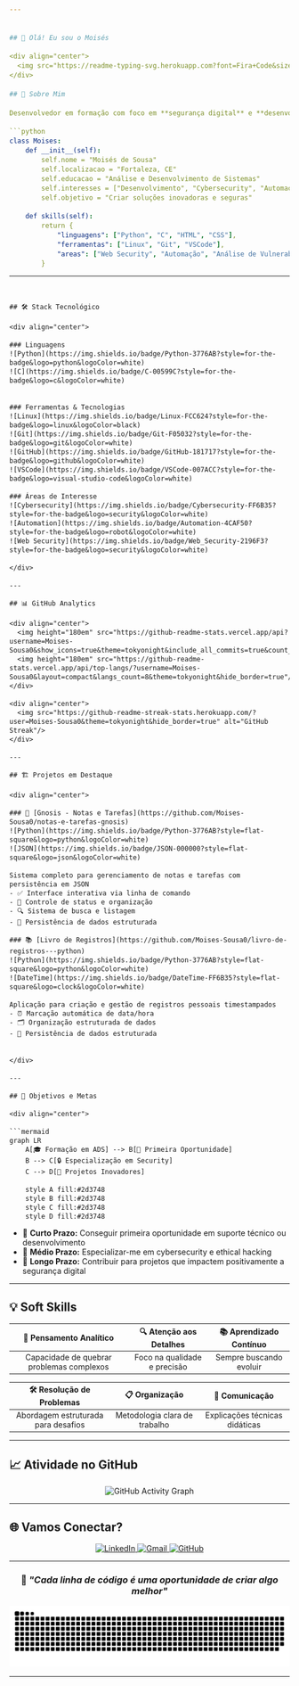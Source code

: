 ```yaml
---


## 👋 Olá! Eu sou o Moisés

<div align="center">
  <img src="https://readme-typing-svg.herokuapp.com?font=Fira+Code&size=22&pause=1000&color=00D4AA&center=true&vCenter=true&width=435&lines=Desenvolvedor+%26+Segurança+Digital;Estudante+de+ADS;Apaixonado+por+Tecnologia" alt="Typing SVG" />
</div>

## 🚀 Sobre Mim

Desenvolvedor em formação com foco em **segurança digital** e **desenvolvimento de software**. Atualmente cursando **Análise e Desenvolvimento de Sistemas** em Fortaleza/CE, com uma paixão genuína por entender como as coisas funcionam e como torná-las mais seguras e eficientes.

```python
class Moises:
    def __init__(self):
        self.nome = "Moisés de Sousa"
        self.localizacao = "Fortaleza, CE"
        self.educacao = "Análise e Desenvolvimento de Sistemas"
        self.interesses = ["Desenvolvimento", "Cybersecurity", "Automação"]
        self.objetivo = "Criar soluções inovadoras e seguras"
    
    def skills(self):
        return {
            "linguagens": ["Python", "C", "HTML", "CSS"],
            "ferramentas": ["Linux", "Git", "VSCode"],
            "areas": ["Web Security", "Automação", "Análise de Vulnerabilidades"]
        }
```

---
```


## 🛠️ Stack Tecnológico

<div align="center">
  
### Linguagens
![Python](https://img.shields.io/badge/Python-3776AB?style=for-the-badge&logo=python&logoColor=white)
![C](https://img.shields.io/badge/C-00599C?style=for-the-badge&logo=c&logoColor=white)


### Ferramentas & Tecnologias
![Linux](https://img.shields.io/badge/Linux-FCC624?style=for-the-badge&logo=linux&logoColor=black)
![Git](https://img.shields.io/badge/Git-F05032?style=for-the-badge&logo=git&logoColor=white)
![GitHub](https://img.shields.io/badge/GitHub-181717?style=for-the-badge&logo=github&logoColor=white)
![VSCode](https://img.shields.io/badge/VSCode-007ACC?style=for-the-badge&logo=visual-studio-code&logoColor=white)

### Áreas de Interesse
![Cybersecurity](https://img.shields.io/badge/Cybersecurity-FF6B35?style=for-the-badge&logo=security&logoColor=white)
![Automation](https://img.shields.io/badge/Automation-4CAF50?style=for-the-badge&logo=robot&logoColor=white)
![Web Security](https://img.shields.io/badge/Web_Security-2196F3?style=for-the-badge&logo=security&logoColor=white)

</div>

---

## 📊 GitHub Analytics

<div align="center">
  <img height="180em" src="https://github-readme-stats.vercel.app/api?username=Moises-Sousa0&show_icons=true&theme=tokyonight&include_all_commits=true&count_private=true&hide_border=true"/>
  <img height="180em" src="https://github-readme-stats.vercel.app/api/top-langs/?username=Moises-Sousa0&layout=compact&langs_count=8&theme=tokyonight&hide_border=true"/>
</div>

<div align="center">
  <img src="https://github-readme-streak-stats.herokuapp.com/?user=Moises-Sousa0&theme=tokyonight&hide_border=true" alt="GitHub Streak"/>
</div>

---

## 🏗️ Projetos em Destaque

<div align="center">

### 📝 [Gnosis - Notas e Tarefas](https://github.com/Moises-Sousa0/notas-e-tarefas-gnosis)
![Python](https://img.shields.io/badge/Python-3776AB?style=flat-square&logo=python&logoColor=white)
![JSON](https://img.shields.io/badge/JSON-000000?style=flat-square&logo=json&logoColor=white)

Sistema completo para gerenciamento de notas e tarefas com persistência em JSON
- ✅ Interface interativa via linha de comando
- 🔄 Controle de status e organização
- 🔍 Sistema de busca e listagem
- 💾 Persistência de dados estruturada

### 📚 [Livro de Registros](https://github.com/Moises-Sousa0/livro-de-registros---python)
![Python](https://img.shields.io/badge/Python-3776AB?style=flat-square&logo=python&logoColor=white)
![DateTime](https://img.shields.io/badge/DateTime-FF6B35?style=flat-square&logo=clock&logoColor=white)

Aplicação para criação e gestão de registros pessoais timestampados
- ⏰ Marcação automática de data/hora
- 🗂️ Organização estruturada de dados
- 💾 Persistência de dados estruturada


</div>

---

## 🎯 Objetivos e Metas

<div align="center">

```mermaid
graph LR
    A[🎓 Formação em ADS] --> B[💼 Primeira Oportunidade]
    B --> C[🔒 Especialização em Security]
    C --> D[🚀 Projetos Inovadores]
    
    style A fill:#2d3748
    style B fill:#2d3748
    style C fill:#2d3748
    style D fill:#2d3748
```

</div>

- 🔹 **Curto Prazo:** Conseguir primeira oportunidade em suporte técnico ou desenvolvimento
- 🔹 **Médio Prazo:** Especializar-me em cybersecurity e ethical hacking
- 🔹 **Longo Prazo:** Contribuir para projetos que impactem positivamente a segurança digital

---

## 💡 Soft Skills

<div align="center">

| 🧠 **Pensamento Analítico** | 🔍 **Atenção aos Detalhes** | 📚 **Aprendizado Contínuo** |
|:---:|:---:|:---:|
| Capacidade de quebrar problemas complexos | Foco na qualidade e precisão | Sempre buscando evoluir |

| 🛠️ **Resolução de Problemas** | 📋 **Organização** | 🤝 **Comunicação** |
|:---:|:---:|:---:|
| Abordagem estruturada para desafios | Metodologia clara de trabalho | Explicações técnicas didáticas |

</div>

---

## 📈 Atividade no GitHub

<div align="center">
  <img src="https://github-readme-activity-graph.vercel.app/graph?username=Moises-Sousa0&custom_title=Contribuições%20dos%20Últimos%20Meses&hide_border=true&theme=tokyo-night" alt="GitHub Activity Graph"/>
</div>

---

## 🌐 Vamos Conectar?

<div align="center">
  <a href="https://www.linkedin.com/in/mois%C3%A9s-sousa-20132a267/">
    <img src="https://img.shields.io/badge/LinkedIn-0077B5?style=for-the-badge&logo=linkedin&logoColor=white" alt="LinkedIn"/>
  </a>
  <a href="mailto:moisessousanow@gmail.com">
    <img src="https://img.shields.io/badge/Gmail-D14836?style=for-the-badge&logo=gmail&logoColor=white" alt="Gmail"/>
  </a>
  <a href="https://github.com/Moises-Sousa0">
    <img src="https://img.shields.io/badge/GitHub-100000?style=for-the-badge&logo=github&logoColor=white" alt="GitHub"/>
  </a>
</div>

---

<div align="center">
  
  
  ### 💫 _"Cada linha de código é uma oportunidade de criar algo melhor"_
  
  <img src="https://raw.githubusercontent.com/Platane/snk/output/github-contribution-grid-snake.svg" alt="Snake animation"/>
</div>

---
